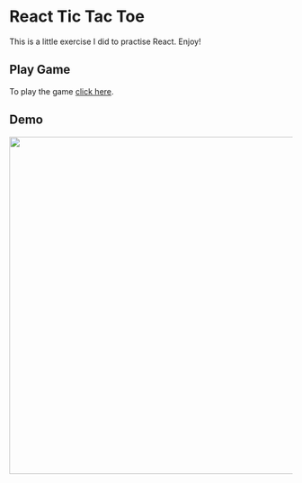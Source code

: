 # React Tic Tac Toe

This is a little exercise I did to practise React. Enjoy!

## Play Game

To play the game [click here](https://react-tic-tac-toe-taupe.vercel.app/).

## Demo

<img src="src/img/ticTacToeDemo.gif" height="600">
